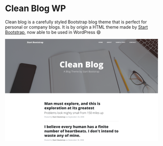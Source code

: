# Clean Blog WP

Clean blog is a carefully styled Bootstrap blog theme that is perfect for personal or company blogs. It is by origin a HTML theme made by [Start Bootstrap](https://startbootstrap.com/themes/clean-blog/), now able to be used in WordPress :smile:

![Screenshot](https://github.com/danielyewright/cleanblogWP/blob/master/screenshot.png)
